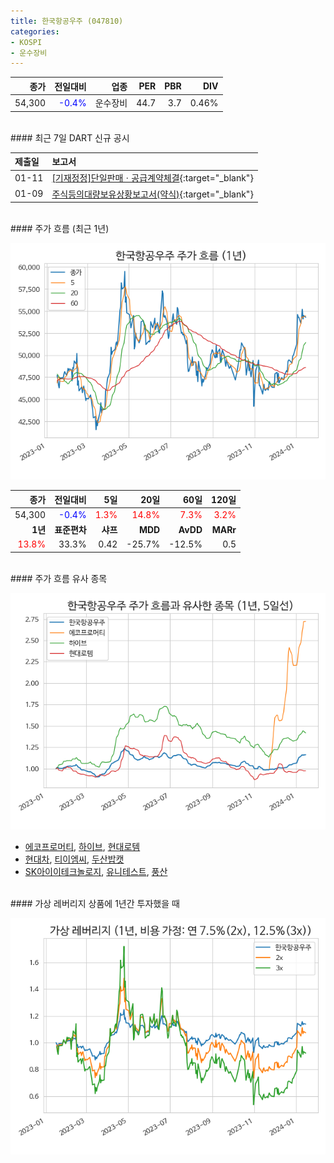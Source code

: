```yaml
---
title: 한국항공우주 (047810)
categories:
- KOSPI
- 운수장비
---
```


|**종가**|**전일대비**|**업종**|**PER**|**PBR**|**DIV**|
|-------:|-----------:|-------:|------:|------:|------:|
|54,300|<span style="color: blue">-0.4%</span>|운수장비|44.7|3.7|0.46%|

<!-- more -->

<br>
#### 최근 7일 DART 신규 공시


|**제출일**|**보고서**|
|:-----|:-------|
|01-11|[[기재정정]단일판매ㆍ공급계약체결](https://dart.fss.or.kr/dsaf001/main.do?rcpNo=20240111800001){:target="_blank"}|
|01-09|[주식등의대량보유상황보고서(약식)](https://dart.fss.or.kr/dsaf001/main.do?rcpNo=20240109000154){:target="_blank"}|

<br>
#### 주가 흐름 (최근 1년)

![047810](/assets/images/stock/047810.png)

|**종가**|**전일대비**|**5일**|**20일**|**60일**|**120일**|
|---:|-------:|--:|---:|---:|----:|
|54,300|<span style="color: blue">-0.4%</span>|<span style="color: red">1.3%</span>|<span style="color: red">14.8%</span>|<span style="color: red">7.3%</span>|<span style="color: red">3.2%</span>|
|**1년**|**표준편차**|**샤프**|**MDD**|**AvDD**|**MARr**|
|<span style="color: red">13.8%</span>|33.3%|0.42|-25.7%|-12.5%|0.5|

<br>
#### 주가 흐름 유사 종목

![047810](/assets/images/stock/047810_corr.png)

- [에코프로머티](/450080/), [하이브](/352820/), [현대로템](/064350/)
- [현대차](/005380/), [티이엠씨](/425040/), [두산밥캣](/241560/)
- [SK아이이테크놀로지](/361610/), [유니테스트](/086390/), [풍산](/103140/)

<br>
#### 가상 레버리지 상품에 1년간 투자했을 때

![047810](/assets/images/stock/047810_2x.png)

[^corr]: 상관계수를 이용하여 분석하였습니다.